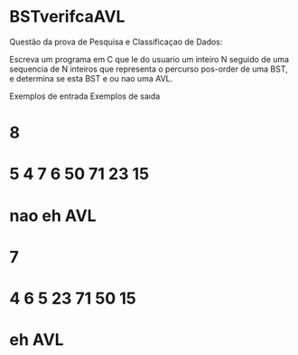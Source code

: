 # BSTverifcaAVL

Questão da prova de Pesquisa e Classificaçao de Dados:

Escreva um programa em C que le do usuario um inteiro N seguido de uma sequencia
de N inteiros que representa o percurso pos-order de uma BST, e determina se esta BST e ou nao
uma AVL.

Exemplos de entrada Exemplos de saıda
# 8
# 5 4 7 6 50 71 23 15
# nao eh AVL


# 7
# 4 6 5 23 71 50 15
# eh AVL
